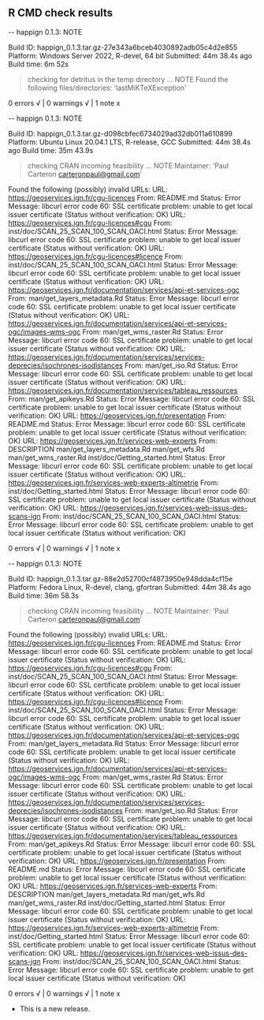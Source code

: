 ## R CMD check results
-- happign 0.1.3: NOTE

  Build ID:   happign_0.1.3.tar.gz-27e343a6bceb4030892adb05c4d2e855
  Platform:   Windows Server 2022, R-devel, 64 bit
  Submitted:  44m 38.4s ago
  Build time: 6m 52s

> checking for detritus in the temp directory ... NOTE
  Found the following files/directories:
    'lastMiKTeXException'

0 errors √ | 0 warnings √ | 1 note x

-- happign 0.1.3: NOTE

  Build ID:   happign_0.1.3.tar.gz-d098cbfec6734029ad32db011a610899
  Platform:   Ubuntu Linux 20.04.1 LTS, R-release, GCC
  Submitted:  44m 38.4s ago
  Build time: 35m 43.9s

> checking CRAN incoming feasibility ... NOTE
  Maintainer: ‘Paul Carteron <carteronpaul@gmail.com>’
  
  Found the following (possibly) invalid URLs:
    URL: https://geoservices.ign.fr/cgu-licences
      From: README.md
      Status: Error
      Message: libcurl error code 60:
        	SSL certificate problem: unable to get local issuer certificate
        	(Status without verification: OK)
    URL: https://geoservices.ign.fr/cgu-licences#cgu
      From: inst/doc/SCAN_25_SCAN_100_SCAN_OACI.html
      Status: Error
      Message: libcurl error code 60:
        	SSL certificate problem: unable to get local issuer certificate
        	(Status without verification: OK)
    URL: https://geoservices.ign.fr/cgu-licences#licence
      From: inst/doc/SCAN_25_SCAN_100_SCAN_OACI.html
      Status: Error
      Message: libcurl error code 60:
        	SSL certificate problem: unable to get local issuer certificate
        	(Status without verification: OK)
    URL: https://geoservices.ign.fr/documentation/services/api-et-services-ogc
      From: man/get_layers_metadata.Rd
      Status: Error
      Message: libcurl error code 60:
        	SSL certificate problem: unable to get local issuer certificate
        	(Status without verification: OK)
    URL: https://geoservices.ign.fr/documentation/services/api-et-services-ogc/images-wms-ogc
      From: man/get_wms_raster.Rd
      Status: Error
      Message: libcurl error code 60:
        	SSL certificate problem: unable to get local issuer certificate
        	(Status without verification: OK)
    URL: https://geoservices.ign.fr/documentation/services/services-deprecies/isochrones-isodistances
      From: man/get_iso.Rd
      Status: Error
      Message: libcurl error code 60:
        	SSL certificate problem: unable to get local issuer certificate
        	(Status without verification: OK)
    URL: https://geoservices.ign.fr/documentation/services/tableau_ressources
      From: man/get_apikeys.Rd
      Status: Error
      Message: libcurl error code 60:
        	SSL certificate problem: unable to get local issuer certificate
        	(Status without verification: OK)
    URL: https://geoservices.ign.fr/presentation
      From: README.md
      Status: Error
      Message: libcurl error code 60:
        	SSL certificate problem: unable to get local issuer certificate
        	(Status without verification: OK)
    URL: https://geoservices.ign.fr/services-web-experts
      From: DESCRIPTION
            man/get_layers_metadata.Rd
            man/get_wfs.Rd
            man/get_wms_raster.Rd
            inst/doc/Getting_started.html
      Status: Error
      Message: libcurl error code 60:
        	SSL certificate problem: unable to get local issuer certificate
        	(Status without verification: OK)
    URL: https://geoservices.ign.fr/services-web-experts-altimetrie
      From: inst/doc/Getting_started.html
      Status: Error
      Message: libcurl error code 60:
        	SSL certificate problem: unable to get local issuer certificate
        	(Status without verification: OK)
    URL: https://geoservices.ign.fr/services-web-issus-des-scans-ign
      From: inst/doc/SCAN_25_SCAN_100_SCAN_OACI.html
      Status: Error
      Message: libcurl error code 60:
        	SSL certificate problem: unable to get local issuer certificate
        	(Status without verification: OK)

0 errors √ | 0 warnings √ | 1 note x

-- happign 0.1.3: NOTE

  Build ID:   happign_0.1.3.tar.gz-88e2d52700cf4873950e948dda4cf15e
  Platform:   Fedora Linux, R-devel, clang, gfortran
  Submitted:  44m 38.4s ago
  Build time: 36m 58.3s

> checking CRAN incoming feasibility ... NOTE
  Maintainer: ‘Paul Carteron <carteronpaul@gmail.com>’
  
  Found the following (possibly) invalid URLs:
    URL: https://geoservices.ign.fr/cgu-licences
      From: README.md
      Status: Error
      Message: libcurl error code 60:
        	SSL certificate problem: unable to get local issuer certificate
        	(Status without verification: OK)
    URL: https://geoservices.ign.fr/cgu-licences#cgu
      From: inst/doc/SCAN_25_SCAN_100_SCAN_OACI.html
      Status: Error
      Message: libcurl error code 60:
        	SSL certificate problem: unable to get local issuer certificate
        	(Status without verification: OK)
    URL: https://geoservices.ign.fr/cgu-licences#licence
      From: inst/doc/SCAN_25_SCAN_100_SCAN_OACI.html
      Status: Error
      Message: libcurl error code 60:
        	SSL certificate problem: unable to get local issuer certificate
        	(Status without verification: OK)
    URL: https://geoservices.ign.fr/documentation/services/api-et-services-ogc
      From: man/get_layers_metadata.Rd
      Status: Error
      Message: libcurl error code 60:
        	SSL certificate problem: unable to get local issuer certificate
        	(Status without verification: OK)
    URL: https://geoservices.ign.fr/documentation/services/api-et-services-ogc/images-wms-ogc
      From: man/get_wms_raster.Rd
      Status: Error
      Message: libcurl error code 60:
        	SSL certificate problem: unable to get local issuer certificate
        	(Status without verification: OK)
    URL: https://geoservices.ign.fr/documentation/services/services-deprecies/isochrones-isodistances
      From: man/get_iso.Rd
      Status: Error
      Message: libcurl error code 60:
        	SSL certificate problem: unable to get local issuer certificate
        	(Status without verification: OK)
    URL: https://geoservices.ign.fr/documentation/services/tableau_ressources
      From: man/get_apikeys.Rd
      Status: Error
      Message: libcurl error code 60:
        	SSL certificate problem: unable to get local issuer certificate
        	(Status without verification: OK)
    URL: https://geoservices.ign.fr/presentation
      From: README.md
      Status: Error
      Message: libcurl error code 60:
        	SSL certificate problem: unable to get local issuer certificate
        	(Status without verification: OK)
    URL: https://geoservices.ign.fr/services-web-experts
      From: DESCRIPTION
            man/get_layers_metadata.Rd
            man/get_wfs.Rd
            man/get_wms_raster.Rd
            inst/doc/Getting_started.html
      Status: Error
      Message: libcurl error code 60:
        	SSL certificate problem: unable to get local issuer certificate
        	(Status without verification: OK)
    URL: https://geoservices.ign.fr/services-web-experts-altimetrie
      From: inst/doc/Getting_started.html
      Status: Error
      Message: libcurl error code 60:
        	SSL certificate problem: unable to get local issuer certificate
        	(Status without verification: OK)
    URL: https://geoservices.ign.fr/services-web-issus-des-scans-ign
      From: inst/doc/SCAN_25_SCAN_100_SCAN_OACI.html
      Status: Error
      Message: libcurl error code 60:
        	SSL certificate problem: unable to get local issuer certificate
        	(Status without verification: OK)

0 errors √ | 0 warnings √ | 1 note x

* This is a new release.
